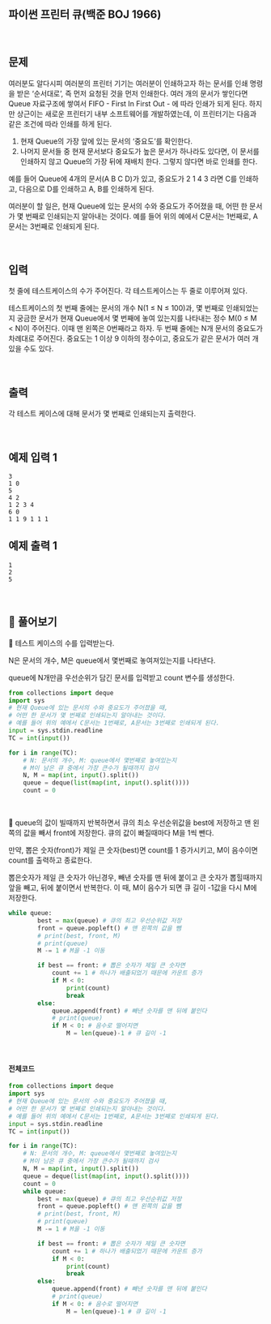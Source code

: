 ## 파이썬 프린터 큐(백준 BOJ 1966)

<br>

## 문제

여러분도 알다시피 여러분의 프린터 기기는 여러분이 인쇄하고자 하는 문서를 인쇄 명령을 받은 ‘순서대로’, 즉 먼저 요청된 것을 먼저 인쇄한다. 여러 개의 문서가 쌓인다면 Queue 자료구조에 쌓여서 FIFO - First In First Out - 에 따라 인쇄가 되게 된다. 하지만 상근이는 새로운 프린터기 내부 소프트웨어를 개발하였는데, 이 프린터기는 다음과 같은 조건에 따라 인쇄를 하게 된다.

1. 현재 Queue의 가장 앞에 있는 문서의 ‘중요도’를 확인한다.
2. 나머지 문서들 중 현재 문서보다 중요도가 높은 문서가 하나라도 있다면, 이 문서를 인쇄하지 않고 Queue의 가장 뒤에 재배치 한다. 그렇지 않다면 바로 인쇄를 한다.

예를 들어 Queue에 4개의 문서(A B C D)가 있고, 중요도가 2 1 4 3 라면 C를 인쇄하고, 다음으로 D를 인쇄하고 A, B를 인쇄하게 된다.

여러분이 할 일은, 현재 Queue에 있는 문서의 수와 중요도가 주어졌을 때, 어떤 한 문서가 몇 번째로 인쇄되는지 알아내는 것이다. 예를 들어 위의 예에서 C문서는 1번째로, A문서는 3번째로 인쇄되게 된다.

<br>

## 입력

첫 줄에 테스트케이스의 수가 주어진다. 각 테스트케이스는 두 줄로 이루어져 있다.

테스트케이스의 첫 번째 줄에는 문서의 개수 N(1 ≤ N ≤ 100)과, 몇 번째로 인쇄되었는지 궁금한 문서가 현재 Queue에서 몇 번째에 놓여 있는지를 나타내는 정수 M(0 ≤ M < N)이 주어진다. 이때 맨 왼쪽은 0번째라고 하자. 두 번째 줄에는 N개 문서의 중요도가 차례대로 주어진다. 중요도는 1 이상 9 이하의 정수이고, 중요도가 같은 문서가 여러 개 있을 수도 있다.

<br>

## 출력

각 테스트 케이스에 대해 문서가 몇 번째로 인쇄되는지 출력한다.

<br>

## 예제 입력 1 

```
3
1 0
5
4 2
1 2 3 4
6 0
1 1 9 1 1 1
```

## 예제 출력 1

```
1
2
5
```

<br>

## 📝 풀어보기

📌 테스트 케이스의 수를 입력받는다.

N은 문서의 개수, M은 queue에서 몇번째로 놓여져있는지를 나타낸다.

queue에 N개만큼 우선순위가 담긴 문서를 입력받고 count 변수를 생성한다.

``` python
from collections import deque
import sys
# 현재 Queue에 있는 문서의 수와 중요도가 주어졌을 때, 
# 어떤 한 문서가 몇 번째로 인쇄되는지 알아내는 것이다. 
# 예를 들어 위의 예에서 C문서는 1번째로, A문서는 3번째로 인쇄되게 된다.
input = sys.stdin.readline
TC = int(input())

for i in range(TC):
    # N: 문서의 개수, M: queue에서 몇번째로 놓여있는지
    # M이 남은 큐 중에서 가장 큰수가 될때까지 검사
    N, M = map(int, input().split())
    queue = deque(list(map(int, input().split())))
    count = 0
```

<br>

📌 queue의 값이 빌때까지 반복하면서 큐의 최소 우선순위값을 best에 저장하고 맨 왼쪽의 값을 빼서 front에 저장한다. 큐의 값이 빠질때마다 M을 1씩 뺀다.

만약, 뽑은 숫자(front)가 제일 큰 숫자(best)면 count를 1 증가시키고, M이 음수이면 count를 출력하고 종료한다.

뽑은숫자가 제일 큰 숫자가 아닌경우, 빼낸 숫자를 맨 뒤에 붙이고 큰 숫자가 뽑힐때까지 앞을 빼고, 뒤에 붙이면서 반복한다. 이 때, M이 음수가 되면 큐 길이 -1값을 다시 M에 저장한다. 

``` python
while queue:
        best = max(queue) # 큐의 최고 우선순위값 저장
        front = queue.popleft() # 맨 왼쪽의 값을 뺌
        # print(best, front, M)
        # print(queue)
        M -= 1 # M을 -1 이동

        if best == front: # 뽑은 숫자가 제일 큰 숫자면
            count += 1 # 하나가 배출되었기 때문에 카운트 증가
            if M < 0: 
                print(count) 
                break
        else:
            queue.append(front) # 빼낸 숫자를 맨 뒤에 붙인다
            # print(queue) 
            if M < 0: # 음수로 떨어지면
                M = len(queue)-1 # 큐 길이 -1 
```

<br>

#### 전체코드

``` python
from collections import deque
import sys
# 현재 Queue에 있는 문서의 수와 중요도가 주어졌을 때, 
# 어떤 한 문서가 몇 번째로 인쇄되는지 알아내는 것이다. 
# 예를 들어 위의 예에서 C문서는 1번째로, A문서는 3번째로 인쇄되게 된다.
input = sys.stdin.readline
TC = int(input())

for i in range(TC):
    # N: 문서의 개수, M: queue에서 몇번째로 놓여있는지
    # M이 남은 큐 중에서 가장 큰수가 될때까지 검사
    N, M = map(int, input().split())
    queue = deque(list(map(int, input().split())))
    count = 0
    while queue:
        best = max(queue) # 큐의 최고 우선순위값 저장
        front = queue.popleft() # 맨 왼쪽의 값을 뺌
        # print(best, front, M)
        # print(queue)
        M -= 1 # M을 -1 이동

        if best == front: # 뽑은 숫자가 제일 큰 숫자면
            count += 1 # 하나가 배출되었기 때문에 카운트 증가
            if M < 0: 
                print(count) 
                break
        else:
            queue.append(front) # 빼낸 숫자를 맨 뒤에 붙인다
            # print(queue) 
            if M < 0: # 음수로 떨어지면
                M = len(queue)-1 # 큐 길이 -1 
```

